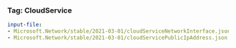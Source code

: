 ### Tag: CloudService
```yaml $(tag) == 'package-2021-03-01'
input-file:
- Microsoft.Network/stable/2021-03-01/cloudServiceNetworkInterface.json
- Microsoft.Network/stable/2021-03-01/cloudServicePublicIpAddress.json
```
